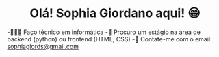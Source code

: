 <h1 align="center"> Olá! Sophia Giordano aqui! 😁 </h1> 


-👩🏼‍💻 Faço técnico em informática 
-👾 Procuro um estágio na área de backend (python) ou frontend (HTML, CSS) 
-📩 Contate-me com o email: sophiagiords@gmail.com 

<!--
**SophiaGS24/SophiaGS24** is a ✨ _special_ ✨ repository because its `README.md` (this file) appears on your GitHub profile.

Here are some ideas to get you started:

- 🔭 I’m currently working on ...
- 🌱 I’m currently learning ...
- 👯 I’m looking to collaborate on ...
- 🤔 I’m looking for help with ...
- 💬 Ask me about ...
- 📫 How to reach me: ...
- 😄 Pronouns: ...
- ⚡ Fun fact: ...
-->
